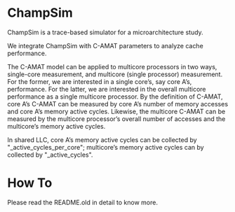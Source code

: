 # ChampSim
ChampSim is a trace-based simulator for a microarchitecture study.

We integrate ChampSim with C-AMAT parameters to analyze cache performance.

The C-AMAT model can be applied to multicore processors in two ways, single-core measurement, and multicore (single processor) measurement. For the former, we are interested in a single core’s, say core A’s, performance. For the latter, we are interested in the overall multicore performance as a single multicore processor. By the definition of C-AMAT, core A’s C-AMAT can be measured by core A’s number of memory accesses and core A’s memory active cycles. Likewise, the multicore C-AMAT can be measured by the multicore processor’s overall number of accesses and the multicore’s memory active cycles.

In shared LLC, core A’s memory active cycles can be collected by "_active_cycles_per_core"; multicore’s memory active cycles can by collected by "_active_cycles".

# How To
Please read the README.old in detail to know more.
